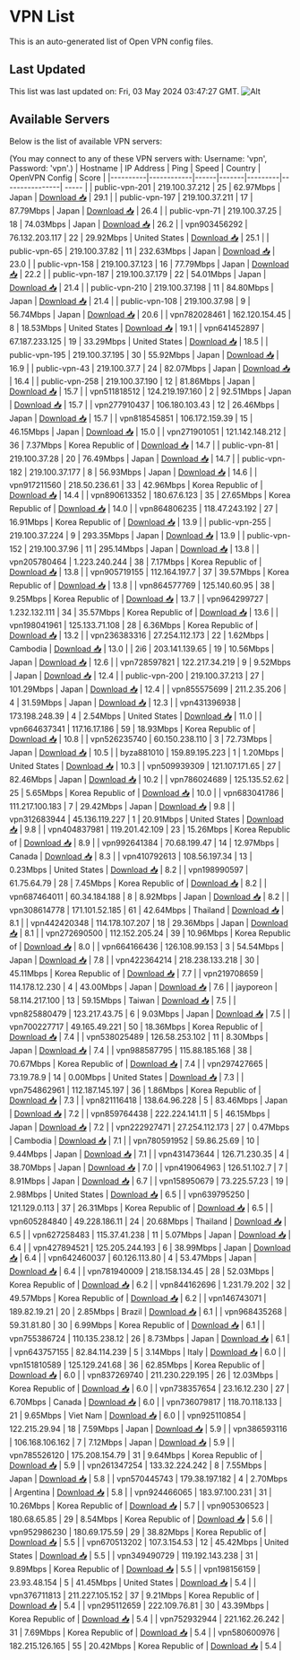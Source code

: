 # VPN List

This is an auto-generated list of Open VPN config files.

## Last Updated

This list was last updated on: Fri, 03 May 2024 03:47:27 GMT.
![Alt](https://repobeats.axiom.co/api/embed/186b98318ef1479477931607c1ad7d823f12451f.svg "Repobeats analytics image")

## Available Servers

Below is the list of available VPN servers:

(You may connect to any of these VPN servers with: Username: 'vpn', Password: 'vpn'.)
| Hostname | IP Address | Ping | Speed | Country | OpenVPN Config | Score |
|----------|------------|------|-------|---------|----------------| ----- |
| public-vpn-201 | 219.100.37.212 | 25 | 62.97Mbps | Japan | [Download 📥](./configs/server_0_JP.ovpn) | 29.1 |
| public-vpn-197 | 219.100.37.211 | 17 | 87.79Mbps | Japan | [Download 📥](./configs/server_1_JP.ovpn) | 26.4 |
| public-vpn-71 | 219.100.37.25 | 18 | 74.03Mbps | Japan | [Download 📥](./configs/server_2_JP.ovpn) | 26.2 |
| vpn903456292 | 76.132.203.117 | 22 | 29.92Mbps | United States | [Download 📥](./configs/server_3_US.ovpn) | 25.1 |
| public-vpn-65 | 219.100.37.82 | 11 | 232.63Mbps | Japan | [Download 📥](./configs/server_4_JP.ovpn) | 23.0 |
| public-vpn-158 | 219.100.37.123 | 16 | 77.79Mbps | Japan | [Download 📥](./configs/server_5_JP.ovpn) | 22.2 |
| public-vpn-187 | 219.100.37.179 | 22 | 54.01Mbps | Japan | [Download 📥](./configs/server_6_JP.ovpn) | 21.4 |
| public-vpn-210 | 219.100.37.198 | 11 | 84.80Mbps | Japan | [Download 📥](./configs/server_7_JP.ovpn) | 21.4 |
| public-vpn-108 | 219.100.37.98 | 9 | 56.74Mbps | Japan | [Download 📥](./configs/server_8_JP.ovpn) | 20.6 |
| vpn782028461 | 162.120.154.45 | 8 | 18.53Mbps | United States | [Download 📥](./configs/server_9_US.ovpn) | 19.1 |
| vpn641452897 | 67.187.233.125 | 19 | 33.29Mbps | United States | [Download 📥](./configs/server_10_US.ovpn) | 18.5 |
| public-vpn-195 | 219.100.37.195 | 30 | 55.92Mbps | Japan | [Download 📥](./configs/server_11_JP.ovpn) | 16.9 |
| public-vpn-43 | 219.100.37.7 | 24 | 82.07Mbps | Japan | [Download 📥](./configs/server_12_JP.ovpn) | 16.4 |
| public-vpn-258 | 219.100.37.190 | 12 | 81.86Mbps | Japan | [Download 📥](./configs/server_13_JP.ovpn) | 15.7 |
| vpn511818512 | 124.219.197.160 | 2 | 92.51Mbps | Japan | [Download 📥](./configs/server_14_JP.ovpn) | 15.7 |
| vpn277910437 | 106.180.103.43 | 12 | 26.46Mbps | Japan | [Download 📥](./configs/server_15_JP.ovpn) | 15.7 |
| vpn818545851 | 106.172.159.39 | 15 | 46.15Mbps | Japan | [Download 📥](./configs/server_16_JP.ovpn) | 15.0 |
| vpn271901051 | 121.142.148.212 | 36 | 7.37Mbps | Korea Republic of | [Download 📥](./configs/server_17_KR.ovpn) | 14.7 |
| public-vpn-81 | 219.100.37.28 | 20 | 76.49Mbps | Japan | [Download 📥](./configs/server_18_JP.ovpn) | 14.7 |
| public-vpn-182 | 219.100.37.177 | 8 | 56.93Mbps | Japan | [Download 📥](./configs/server_19_JP.ovpn) | 14.6 |
| vpn917211560 | 218.50.236.61 | 33 | 42.96Mbps | Korea Republic of | [Download 📥](./configs/server_20_KR.ovpn) | 14.4 |
| vpn890613352 | 180.67.6.123 | 35 | 27.65Mbps | Korea Republic of | [Download 📥](./configs/server_21_KR.ovpn) | 14.0 |
| vpn864806235 | 118.47.243.192 | 27 | 16.91Mbps | Korea Republic of | [Download 📥](./configs/server_22_KR.ovpn) | 13.9 |
| public-vpn-255 | 219.100.37.224 | 9 | 293.35Mbps | Japan | [Download 📥](./configs/server_23_JP.ovpn) | 13.9 |
| public-vpn-152 | 219.100.37.96 | 11 | 295.14Mbps | Japan | [Download 📥](./configs/server_24_JP.ovpn) | 13.8 |
| vpn205780464 | 1.223.240.244 | 38 | 7.17Mbps | Korea Republic of | [Download 📥](./configs/server_25_KR.ovpn) | 13.8 |
| vpn905719155 | 112.164.197.7 | 37 | 39.57Mbps | Korea Republic of | [Download 📥](./configs/server_26_KR.ovpn) | 13.8 |
| vpn864577769 | 125.140.60.95 | 38 | 9.25Mbps | Korea Republic of | [Download 📥](./configs/server_27_KR.ovpn) | 13.7 |
| vpn964299727 | 1.232.132.111 | 34 | 35.57Mbps | Korea Republic of | [Download 📥](./configs/server_28_KR.ovpn) | 13.6 |
| vpn198041961 | 125.133.71.108 | 28 | 6.36Mbps | Korea Republic of | [Download 📥](./configs/server_29_KR.ovpn) | 13.2 |
| vpn236383316 | 27.254.112.173 | 22 | 1.62Mbps | Cambodia | [Download 📥](./configs/server_30_KH.ovpn) | 13.0 |
| 2i6 | 203.141.139.65 | 19 | 10.56Mbps | Japan | [Download 📥](./configs/server_31_JP.ovpn) | 12.6 |
| vpn728597821 | 122.217.34.219 | 9 | 9.52Mbps | Japan | [Download 📥](./configs/server_32_JP.ovpn) | 12.4 |
| public-vpn-200 | 219.100.37.213 | 27 | 101.29Mbps | Japan | [Download 📥](./configs/server_33_JP.ovpn) | 12.4 |
| vpn855575699 | 211.2.35.206 | 4 | 31.59Mbps | Japan | [Download 📥](./configs/server_34_JP.ovpn) | 12.3 |
| vpn431396938 | 173.198.248.39 | 4 | 2.54Mbps | United States | [Download 📥](./configs/server_35_US.ovpn) | 11.0 |
| vpn664637341 | 117.16.17.186 | 59 | 18.93Mbps | Korea Republic of | [Download 📥](./configs/server_36_KR.ovpn) | 10.8 |
| vpn526235740 | 60.150.238.110 | 3 | 72.73Mbps | Japan | [Download 📥](./configs/server_37_JP.ovpn) | 10.5 |
| byza881010 | 159.89.195.223 | 1 | 1.20Mbps | United States | [Download 📥](./configs/server_38_US.ovpn) | 10.3 |
| vpn509939309 | 121.107.171.65 | 27 | 82.46Mbps | Japan | [Download 📥](./configs/server_39_JP.ovpn) | 10.2 |
| vpn786024689 | 125.135.52.62 | 25 | 5.65Mbps | Korea Republic of | [Download 📥](./configs/server_40_KR.ovpn) | 10.0 |
| vpn683041786 | 111.217.100.183 | 7 | 29.42Mbps | Japan | [Download 📥](./configs/server_41_JP.ovpn) | 9.8 |
| vpn312683944 | 45.136.119.227 | 1 | 20.91Mbps | United States | [Download 📥](./configs/server_42_US.ovpn) | 9.8 |
| vpn404837981 | 119.201.42.109 | 23 | 15.26Mbps | Korea Republic of | [Download 📥](./configs/server_43_KR.ovpn) | 8.9 |
| vpn992641384 | 70.68.199.47 | 14 | 12.97Mbps | Canada | [Download 📥](./configs/server_44_CA.ovpn) | 8.3 |
| vpn410792613 | 108.56.197.34 | 13 | 0.23Mbps | United States | [Download 📥](./configs/server_45_US.ovpn) | 8.2 |
| vpn198990597 | 61.75.64.79 | 28 | 7.45Mbps | Korea Republic of | [Download 📥](./configs/server_46_KR.ovpn) | 8.2 |
| vpn687464011 | 60.34.184.188 | 8 | 8.92Mbps | Japan | [Download 📥](./configs/server_47_JP.ovpn) | 8.2 |
| vpn308614778 | 171.101.52.185 | 61 | 42.64Mbps | Thailand | [Download 📥](./configs/server_48_TH.ovpn) | 8.1 |
| vpn442420348 | 114.178.107.207 | 18 | 29.36Mbps | Japan | [Download 📥](./configs/server_49_JP.ovpn) | 8.1 |
| vpn272690500 | 112.152.205.24 | 39 | 10.96Mbps | Korea Republic of | [Download 📥](./configs/server_50_KR.ovpn) | 8.0 |
| vpn664166436 | 126.108.99.153 | 3 | 54.54Mbps | Japan | [Download 📥](./configs/server_51_JP.ovpn) | 7.8 |
| vpn422364214 | 218.238.133.218 | 30 | 45.11Mbps | Korea Republic of | [Download 📥](./configs/server_52_KR.ovpn) | 7.7 |
| vpn219708659 | 114.178.12.230 | 4 | 43.00Mbps | Japan | [Download 📥](./configs/server_53_JP.ovpn) | 7.6 |
| jayporeon | 58.114.217.100 | 13 | 59.15Mbps | Taiwan | [Download 📥](./configs/server_54_TW.ovpn) | 7.5 |
| vpn825880479 | 123.217.43.75 | 6 | 9.03Mbps | Japan | [Download 📥](./configs/server_55_JP.ovpn) | 7.5 |
| vpn700227717 | 49.165.49.221 | 50 | 18.36Mbps | Korea Republic of | [Download 📥](./configs/server_56_KR.ovpn) | 7.4 |
| vpn538025489 | 126.58.253.102 | 11 | 8.30Mbps | Japan | [Download 📥](./configs/server_57_JP.ovpn) | 7.4 |
| vpn988587795 | 115.88.185.168 | 38 | 70.67Mbps | Korea Republic of | [Download 📥](./configs/server_58_KR.ovpn) | 7.4 |
| vpn297427665 | 73.19.78.9 | 14 | 0.00Mbps | United States | [Download 📥](./configs/server_59_US.ovpn) | 7.3 |
| vpn754862961 | 112.187.145.197 | 36 | 1.86Mbps | Korea Republic of | [Download 📥](./configs/server_60_KR.ovpn) | 7.3 |
| vpn821116418 | 138.64.96.228 | 5 | 83.46Mbps | Japan | [Download 📥](./configs/server_61_JP.ovpn) | 7.2 |
| vpn859764438 | 222.224.141.11 | 5 | 46.15Mbps | Japan | [Download 📥](./configs/server_62_JP.ovpn) | 7.2 |
| vpn222927471 | 27.254.112.173 | 27 | 0.47Mbps | Cambodia | [Download 📥](./configs/server_63_KH.ovpn) | 7.1 |
| vpn780591952 | 59.86.25.69 | 10 | 9.44Mbps | Japan | [Download 📥](./configs/server_64_JP.ovpn) | 7.1 |
| vpn431473644 | 126.71.230.35 | 4 | 38.70Mbps | Japan | [Download 📥](./configs/server_65_JP.ovpn) | 7.0 |
| vpn419064963 | 126.51.102.7 | 7 | 8.91Mbps | Japan | [Download 📥](./configs/server_66_JP.ovpn) | 6.7 |
| vpn158950679 | 73.225.57.23 | 19 | 2.98Mbps | United States | [Download 📥](./configs/server_67_US.ovpn) | 6.5 |
| vpn639795250 | 121.129.0.113 | 37 | 26.31Mbps | Korea Republic of | [Download 📥](./configs/server_68_KR.ovpn) | 6.5 |
| vpn605284840 | 49.228.186.11 | 24 | 20.68Mbps | Thailand | [Download 📥](./configs/server_69_TH.ovpn) | 6.5 |
| vpn627258483 | 115.37.41.238 | 11 | 5.07Mbps | Japan | [Download 📥](./configs/server_70_JP.ovpn) | 6.4 |
| vpn427894521 | 125.205.244.193 | 6 | 38.99Mbps | Japan | [Download 📥](./configs/server_71_JP.ovpn) | 6.4 |
| vpn642460037 | 60.126.113.80 | 4 | 53.47Mbps | Japan | [Download 📥](./configs/server_72_JP.ovpn) | 6.4 |
| vpn781940009 | 218.158.134.45 | 28 | 52.03Mbps | Korea Republic of | [Download 📥](./configs/server_73_KR.ovpn) | 6.2 |
| vpn844162696 | 1.231.79.202 | 32 | 49.57Mbps | Korea Republic of | [Download 📥](./configs/server_74_KR.ovpn) | 6.2 |
| vpn146743071 | 189.82.19.21 | 20 | 2.85Mbps | Brazil | [Download 📥](./configs/server_75_BR.ovpn) | 6.1 |
| vpn968435268 | 59.31.81.80 | 30 | 6.99Mbps | Korea Republic of | [Download 📥](./configs/server_76_KR.ovpn) | 6.1 |
| vpn755386724 | 110.135.238.12 | 26 | 8.73Mbps | Japan | [Download 📥](./configs/server_77_JP.ovpn) | 6.1 |
| vpn643757155 | 82.84.114.239 | 5 | 3.14Mbps | Italy | [Download 📥](./configs/server_78_IT.ovpn) | 6.0 |
| vpn151810589 | 125.129.241.68 | 36 | 62.85Mbps | Korea Republic of | [Download 📥](./configs/server_79_KR.ovpn) | 6.0 |
| vpn837269740 | 211.230.229.195 | 26 | 12.03Mbps | Korea Republic of | [Download 📥](./configs/server_80_KR.ovpn) | 6.0 |
| vpn738357654 | 23.16.12.230 | 27 | 6.70Mbps | Canada | [Download 📥](./configs/server_81_CA.ovpn) | 6.0 |
| vpn736079817 | 118.70.118.133 | 21 | 9.65Mbps | Viet Nam | [Download 📥](./configs/server_82_VN.ovpn) | 6.0 |
| vpn925110854 | 122.215.29.94 | 18 | 7.59Mbps | Japan | [Download 📥](./configs/server_83_JP.ovpn) | 5.9 |
| vpn386593116 | 106.168.106.162 | 7 | 7.12Mbps | Japan | [Download 📥](./configs/server_84_JP.ovpn) | 5.9 |
| vpn785526120 | 175.208.154.79 | 31 | 9.64Mbps | Korea Republic of | [Download 📥](./configs/server_85_KR.ovpn) | 5.9 |
| vpn261347254 | 133.32.224.242 | 8 | 7.55Mbps | Japan | [Download 📥](./configs/server_86_JP.ovpn) | 5.8 |
| vpn570445743 | 179.38.197.182 | 4 | 2.70Mbps | Argentina | [Download 📥](./configs/server_87_AR.ovpn) | 5.8 |
| vpn924466065 | 183.97.100.231 | 31 | 10.26Mbps | Korea Republic of | [Download 📥](./configs/server_88_KR.ovpn) | 5.7 |
| vpn905306523 | 180.68.65.85 | 29 | 8.54Mbps | Korea Republic of | [Download 📥](./configs/server_89_KR.ovpn) | 5.6 |
| vpn952986230 | 180.69.175.59 | 29 | 38.82Mbps | Korea Republic of | [Download 📥](./configs/server_90_KR.ovpn) | 5.5 |
| vpn670513202 | 107.3.154.53 | 12 | 45.42Mbps | United States | [Download 📥](./configs/server_91_US.ovpn) | 5.5 |
| vpn349490729 | 119.192.143.238 | 31 | 9.89Mbps | Korea Republic of | [Download 📥](./configs/server_92_KR.ovpn) | 5.5 |
| vpn198156159 | 23.93.48.154 | 5 | 41.45Mbps | United States | [Download 📥](./configs/server_93_US.ovpn) | 5.4 |
| vpn376711813 | 211.227.105.152 | 37 | 9.21Mbps | Korea Republic of | [Download 📥](./configs/server_94_KR.ovpn) | 5.4 |
| vpn295112659 | 222.109.76.81 | 30 | 43.39Mbps | Korea Republic of | [Download 📥](./configs/server_95_KR.ovpn) | 5.4 |
| vpn752932944 | 221.162.26.242 | 31 | 7.69Mbps | Korea Republic of | [Download 📥](./configs/server_96_KR.ovpn) | 5.4 |
| vpn580600976 | 182.215.126.165 | 55 | 20.42Mbps | Korea Republic of | [Download 📥](./configs/server_97_KR.ovpn) | 5.4 |
